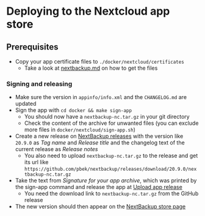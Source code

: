 # Deploying to the Nextcloud app store

## Prerequisites

- Copy your app certificate files to `./docker/nextcloud/certificates`
    - Take a look at [nextbackup.md](https://gitlab.tugraz.at/vpu-private/vpu-docs-private/-/blob/master/docs/projects/nextbackup.md)
      on how to get the files

### Signing and releasing

- Make sure the version in `appinfo/info.xml` and the `CHANGELOG.md` are updated
- Sign the app with `cd docker && make sign-app`
    - You should now have a `nextbackup-nc.tar.gz` in your git directory
    - Check the content of the archive for unwanted files (you can exclude more files in
      `docker/nextcloud/sign-app.sh`)
- Create a new release on [NextBackup releases](https://github.com/pbek/nextbackup/releases)
  with the version like `20.9.0` as *Tag name* and *Release title* and the changelog text of the current
  release as *Release notes*
    - You also need to upload `nextbackup-nc.tar.gz` to the release and get its url
      like `https://github.com/pbek/nextbackup/releases/download/20.9.0/nextbackup-nc.tar.gz`
- Take the text from *Signature for your app archive*, which was printed by the sign-app command and
  release the app at [Upload app release](https://apps.nextcloud.com/developer/apps/releases/new)
    - You need the download link to `nextbackup-nc.tar.gz` from the GitHub release
- The new version should then appear on the [NextBackup store page](https://apps.nextcloud.com/apps/nextbackup)

